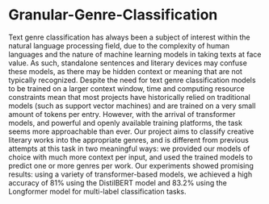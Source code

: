 # Granular-Genre-Classification

Text genre classification has always been a subject of interest within the natural language processing field, due to the complexity of human languages and the nature of machine learning models in taking texts at face value. As such, standalone sentences and literary devices may confuse these models, as there may be hidden context or meaning that are not typically recognized. Despite the need for text genre classification models to be trained on a larger context window, time and computing resource constraints mean that most projects have historically relied on traditional models (such as support vector machines) and are trained on a very small amount of tokens per entry. However, with the arrival of transformer models, and powerful and openly available training platforms, the task seems more approachable than ever. Our project aims to classify creative literary works into the appropriate genres, and is different from previous attempts at this task in two meaningful ways: we provided our models of choice with much more context per input, and used the trained models to predict one or more genres per work. Our experiments showed promising results: using a variety of transformer-based models, we achieved a high accuracy of 81% using the DistilBERT model and 83.2% using the Longformer model for multi-label classification tasks.
